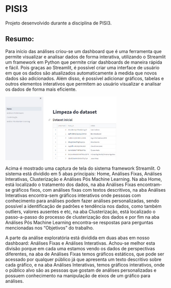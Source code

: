 # PISI3
Projeto desenvolvido durante a disciplina de PISI3.

## Resumo:

Para início das análises criou-se um dashboard que é uma ferramenta que permite visualizar e analisar dados de forma interativa, utilizando o Streamlit um framework em Python que permite criar dashboards de maneira rápida e fácil. Pois graças ao Streamlit, é possível criar uma interface de usuário em que os dados são atualizados automaticamente à medida que novos dados são adicionados. Além disso, é possível adicionar gráficos, tabelas e outros elementos interativos que permitem ao usuário visualizar e analisar os dados de forma mais eficiente. 

<img height="200em" src="/spotify/assets/dataset.jpeg">

Acima é mostrado uma captura de tela do sistema framework Streamlit. O sistema está dividido em 5 abas principais: Home, Análises Fixas, Análises Interativas, Clusterização e Análises Pós Machine Learning. Na aba Home, está localizado o tratamento dos dados, na aba Análises Fixas encontram-se gráficos fixos, com análises fixas com textos descritivos, na aba Análises Interativas encontra-sem gráficos interativos onde pessoas com conhecimento para análises podem fazer análises personalizadas, sendo possível a identificação de padrões e tendência nos dados, como também outliers, valores ausentes e etc, na aba Clusterização, está localizado o passo-a-passo do processo de clusterização dos dados e por fim na aba Análises Pós Machine Learning encontra-se respostas para perguntas mencionadas nos “Objetivos” do trabalho.	

A parte da análise exploratória está dividida em duas abas em nosso dashboard: Análises Fixas e Análises Interativas. Achou-se melhor esta divisão porque em cada uma estamos vendo os dados de perspectivas diferentes, na aba de Análises Fixas temos gráficos estáticos, que pode ser acessado por qualquer público já que apresenta um texto descritivo sobre cada gráfico, e na aba Análises Interativas, temos gráficos interativos, onde o público alvo são as pessoas que gostam de análises personalizadas e possuem conhecimento na manipulação de eixos de um gráfico para análises.

